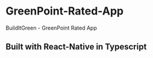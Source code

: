 # GreenPoint-Rated-App
BuildItGreen - GreenPoint Rated App

## Built with React-Native in Typescript
